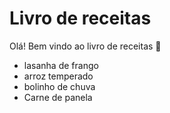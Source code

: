 # Livro de receitas

Olá! Bem vindo ao livro de receitas :hocho:

- lasanha de frango
- arroz temperado
- bolinho de chuva
- Carne de panela

 
